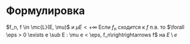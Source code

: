 # Формулировка
$f_n, f \in \mc{L}(E, \mu)$ и $\mu E < + \infty$ Если $f_n$ сходится к $f$ п.в. то $\forall \eps > 0 \exists e \sub E : \mu e < \eps, f_n\rightrightarrows f$ на $E \setminus e$
